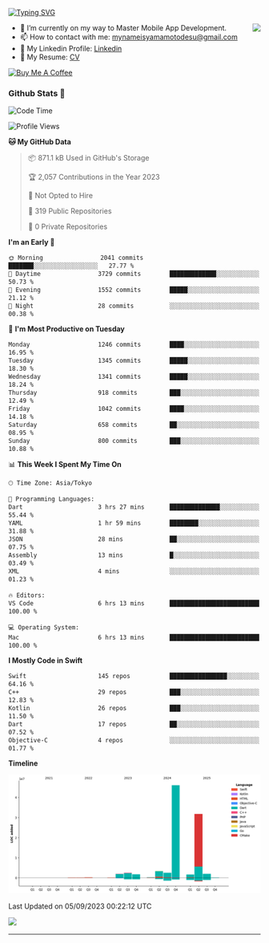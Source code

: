 
[![Typing SVG](https://readme-typing-svg.demolab.com/?lines=Thank+You+For+Visiting!!;You+Are+Welcome✨;I+am+Kyo+Yamamoto;Mobile+Developer)](https://git.io/typing-svg)
<p>
<img align="right" src="https://media.giphy.com/media/26ufdb3cYKwbRtYVW/giphy.gif" style="max-width:100%;" height="150px">

- 🌱 I’m currently on my way to Master Mobile App Development.
- 📫 How to contact with me: mynameisyamamotodesu@gmail.com
- 🔗 My Linkedin Profile: [Linkedin](https://www.linkedin.com/in/kyo-yamamoto-a2ab50239)
- 🔗 My Resume: [CV](https://www.kickresume.com/cv/ZWKvXV/)

<a href="https://www.buymeacoffee.com/kyoyamamoto" target="_blank"><img src="https://cdn.buymeacoffee.com/buttons/default-orange.png" alt="Buy Me A Coffee" height="41" width="174"></a>

### Github Stats 🥇 
<!--START_SECTION:waka-->
![Code Time](http://img.shields.io/badge/Code%20Time-539%20hrs%2051%20mins-blue)

![Profile Views](http://img.shields.io/badge/Profile%20Views-0-blue)

**🐱 My GitHub Data** 

> 📦 871.1 kB Used in GitHub's Storage 
 > 
> 🏆 2,057 Contributions in the Year 2023
 > 
> 🚫 Not Opted to Hire
 > 
> 📜 319 Public Repositories 
 > 
> 🔑 0 Private Repositories 
 > 
**I'm an Early 🐤** 

```text
🌞 Morning                2041 commits        ███████░░░░░░░░░░░░░░░░░░   27.77 % 
🌆 Daytime                3729 commits        █████████████░░░░░░░░░░░░   50.73 % 
🌃 Evening                1552 commits        █████░░░░░░░░░░░░░░░░░░░░   21.12 % 
🌙 Night                  28 commits          ░░░░░░░░░░░░░░░░░░░░░░░░░   00.38 % 
```
📅 **I'm Most Productive on Tuesday** 

```text
Monday                   1246 commits        ████░░░░░░░░░░░░░░░░░░░░░   16.95 % 
Tuesday                  1345 commits        █████░░░░░░░░░░░░░░░░░░░░   18.30 % 
Wednesday                1341 commits        █████░░░░░░░░░░░░░░░░░░░░   18.24 % 
Thursday                 918 commits         ███░░░░░░░░░░░░░░░░░░░░░░   12.49 % 
Friday                   1042 commits        ████░░░░░░░░░░░░░░░░░░░░░   14.18 % 
Saturday                 658 commits         ██░░░░░░░░░░░░░░░░░░░░░░░   08.95 % 
Sunday                   800 commits         ███░░░░░░░░░░░░░░░░░░░░░░   10.88 % 
```


📊 **This Week I Spent My Time On** 

```text
🕑︎ Time Zone: Asia/Tokyo

💬 Programming Languages: 
Dart                     3 hrs 27 mins       ██████████████░░░░░░░░░░░   55.44 % 
YAML                     1 hr 59 mins        ████████░░░░░░░░░░░░░░░░░   31.88 % 
JSON                     28 mins             ██░░░░░░░░░░░░░░░░░░░░░░░   07.75 % 
Assembly                 13 mins             █░░░░░░░░░░░░░░░░░░░░░░░░   03.49 % 
XML                      4 mins              ░░░░░░░░░░░░░░░░░░░░░░░░░   01.23 % 

🔥 Editors: 
VS Code                  6 hrs 13 mins       █████████████████████████   100.00 % 

💻 Operating System: 
Mac                      6 hrs 13 mins       █████████████████████████   100.00 % 
```

**I Mostly Code in Swift** 

```text
Swift                    145 repos           ████████████████░░░░░░░░░   64.16 % 
C++                      29 repos            ███░░░░░░░░░░░░░░░░░░░░░░   12.83 % 
Kotlin                   26 repos            ███░░░░░░░░░░░░░░░░░░░░░░   11.50 % 
Dart                     17 repos            ██░░░░░░░░░░░░░░░░░░░░░░░   07.52 % 
Objective-C              4 repos             ░░░░░░░░░░░░░░░░░░░░░░░░░   01.77 % 
```



**Timeline**

![Lines of Code chart](https://raw.githubusercontent.com/YamamotoDesu/YamamotoDesu/main/assets/bar_graph.png)


 Last Updated on 05/09/2023 00:22:12 UTC
<!--END_SECTION:waka-->

![](https://github-profile-summary-cards.vercel.app/api/cards/profile-details?username=YamamotoDesu&theme=vue)

----
